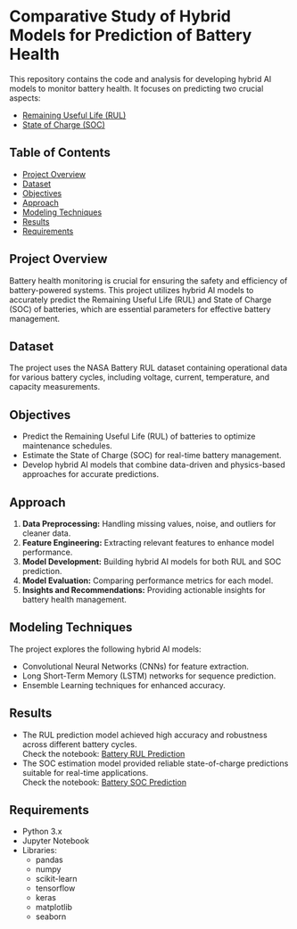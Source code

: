 # Comparative Study of Hybrid Models for Prediction of Battery Health

This repository contains the code and analysis for developing hybrid AI models to monitor battery health. It focuses on predicting two crucial aspects:
- [Remaining Useful Life (RUL)](https://github.com/thanusri1601/-Hybrid-AI-Models-For-Battery-Health-Monitoring/blob/main/Battery_RUL.ipynb)
- [State of Charge (SOC)](https://github.com/thanusri1601/-Hybrid-AI-Models-For-Battery-Health-Monitoring/blob/main/Battery_soc.ipynb)

## Table of Contents
- [Project Overview](#project-overview)
- [Dataset](#dataset)
- [Objectives](#objectives)
- [Approach](#approach)
- [Modeling Techniques](#modeling-techniques)
- [Results](#results)
- [Requirements](#requirements)


## Project Overview
Battery health monitoring is crucial for ensuring the safety and efficiency of battery-powered systems. This project utilizes hybrid AI models to accurately predict the Remaining Useful Life (RUL) and State of Charge (SOC) of batteries, which are essential parameters for effective battery management.

## Dataset
The project uses the NASA Battery RUL dataset containing operational data for various battery cycles, including voltage, current, temperature, and capacity measurements.

## Objectives
- Predict the Remaining Useful Life (RUL) of batteries to optimize maintenance schedules.
- Estimate the State of Charge (SOC) for real-time battery management.
- Develop hybrid AI models that combine data-driven and physics-based approaches for accurate predictions.

## Approach
1. **Data Preprocessing:** Handling missing values, noise, and outliers for cleaner data.
2. **Feature Engineering:** Extracting relevant features to enhance model performance.
3. **Model Development:** Building hybrid AI models for both RUL and SOC prediction.
4. **Model Evaluation:** Comparing performance metrics for each model.
5. **Insights and Recommendations:** Providing actionable insights for battery health management.

## Modeling Techniques
The project explores the following hybrid AI models:
- Convolutional Neural Networks (CNNs) for feature extraction.
- Long Short-Term Memory (LSTM) networks for sequence prediction.
- Ensemble Learning techniques for enhanced accuracy.

## Results
- The RUL prediction model achieved high accuracy and robustness across different battery cycles.  
  Check the notebook: [Battery RUL Prediction](https://github.com/thanusri1601/-Hybrid-AI-Models-For-Battery-Health-Monitoring/blob/main/Battery_RUL.ipynb)
- The SOC estimation model provided reliable state-of-charge predictions suitable for real-time applications.  
  Check the notebook: [Battery SOC Prediction](https://github.com/thanusri1601/-Hybrid-AI-Models-For-Battery-Health-Monitoring/blob/main/Battery_soc.ipynb)

## Requirements
- Python 3.x
- Jupyter Notebook
- Libraries:
  - pandas
  - numpy
  - scikit-learn
  - tensorflow
  - keras
  - matplotlib
  - seaborn


